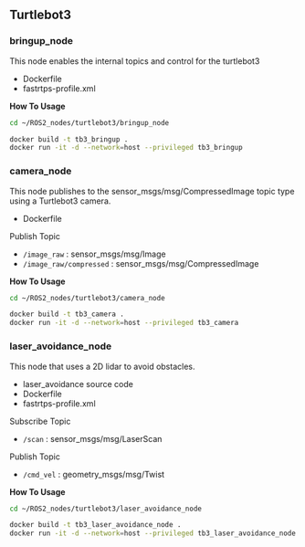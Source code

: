## Turtlebot3

### bringup_node

This node enables the internal topics and control for the turtlebot3

- Dockerfile
- fastrtps-profile.xml

**How To Usage**
```bash
cd ~/ROS2_nodes/turtlebot3/bringup_node

docker build -t tb3_bringup .
docker run -it -d --network=host --privileged tb3_bringup
```

### camera_node

This node publishes to the sensor_msgs/msg/CompressedImage topic type using a Turtlebot3 camera.

- Dockerfile

Publish Topic
  - `/image_raw` : sensor_msgs/msg/Image
  - `/image_raw/compressed` : sensor_msgs/msg/CompressedImage

**How To Usage**
```bash
cd ~/ROS2_nodes/turtlebot3/camera_node

docker build -t tb3_camera .
docker run -it -d --network=host --privileged tb3_camera
```

### laser_avoidance_node

This node that uses a 2D lidar to avoid obstacles.

- laser_avoidance source code
- Dockerfile
- fastrtps-profile.xml

Subscribe Topic
  - `/scan` : sensor_msgs/msg/LaserScan

Publish Topic
  - `/cmd_vel` : geometry_msgs/msg/Twist

**How To Usage**
```bash
cd ~/ROS2_nodes/turtlebot3/laser_avoidance_node

docker build -t tb3_laser_avoidance_node .
docker run -it -d --network=host --privileged tb3_laser_avoidance_node
```
